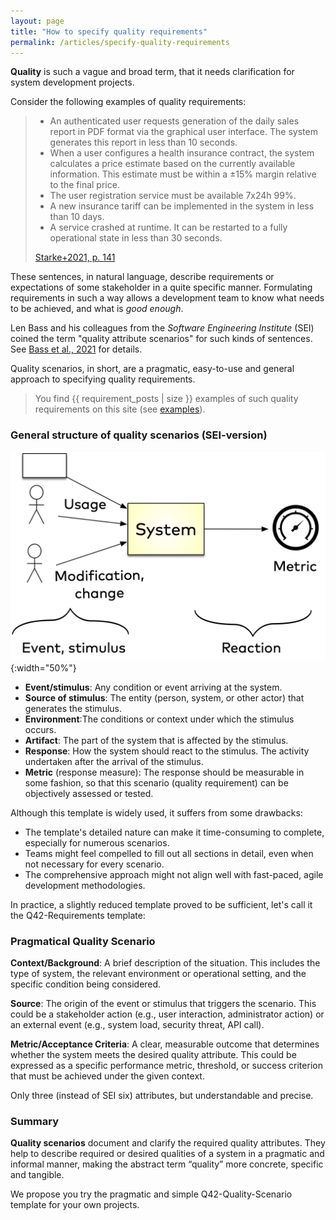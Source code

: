 ```yaml
---
layout: page
title: "How to specify quality requirements"
permalink: /articles/specify-quality-requirements
---
```


**Quality** is such a vague and broad term, that it needs clarification for system development projects.

Consider the following examples of quality requirements:

>* An authenticated user requests generation of the daily sales report in PDF format via the graphical user interface. The system generates this report in less than 10 seconds.
>* When a user configures a health insurance contract, the system calculates a price estimate based on the currently available information. This estimate must be within a ±15% margin relative to the final price.
>* The user registration service must be available 7x24h 99%.
>* A new insurance tariff can be implemented in the system in less than 10 days.
>* A service crashed at runtime. It can be restarted to a fully operational state in less than 30 seconds.
>
>[Starke+2021, p. 141](/references/#starke2021software)

These sentences, in natural language, describe requirements or expectations of some stakeholder in a quite specific manner.
Formulating requirements in such a way allows a development team to know what needs to be achieved, and what is _good enough_.

Len Bass and his colleagues from the _Software Engineering Institute_ (SEI) coined the term "quality attribute scenarios" for such kinds of sentences.
See [Bass et al., 2021](/references/#bass2021software) for details.

Quality scenarios, in short, are a pragmatic, easy-to-use and general approach to specifying quality requirements.

>You find {{ requirement_posts | size }} examples of such quality requirements on this site (see [examples](/requirements)).


### General structure of quality scenarios (SEI-version)

![general form of quality scenarios](/images/articles/q-requirements/q-scenario.png){:width="50%"}


* **Event/stimulus**: Any condition or event arriving at the system.
* **Source of stimulus**: The entity (person, system, or other actor) that generates the stimulus.
* **Environment**:The conditions or context under which the stimulus occurs.
* **Artifact**: The part of the system that is affected by the stimulus.
* **Response**: How the system should react to the stimulus. The activity undertaken after the arrival of the stimulus.
* **Metric** (response measure): The response should be measurable in some fashion, so that this scenario (quality requirement) can be objectively assessed or tested.

Although this template is widely used, it suffers from some drawbacks:

* The template's detailed nature can make it time-consuming to complete, especially for numerous scenarios.
* Teams might feel compelled to fill out all sections in detail, even when not necessary for every scenario.
* The comprehensive approach might not align well with fast-paced, agile development methodologies.

In practice, a slightly reduced template proved to be sufficient, let's call it the Q42-Requirements template:

### Pragmatical Quality Scenario

**Context/Background**: A brief description of the situation. This includes the type of system, the relevant environment or operational setting, and the specific condition being considered.

**Source**: The origin of the event or stimulus that triggers the scenario. This could be a stakeholder action (e.g., user interaction, administrator action) or an external event (e.g., system load, security threat, API call).

**Metric/Acceptance Criteria**: A clear, measurable outcome that determines whether the system meets the desired quality attribute. This could be expressed as a specific performance metric, threshold, or success criterion that must be achieved under the given context.

Only three (instead of SEI six) attributes, but understandable and precise.

### Summary
**Quality scenarios** document and clarify the required quality attributes. 
They help to describe required or desired qualities of a system in a pragmatic and informal manner, making the abstract term “quality” more concrete, specific and tangible.

We propose you try the pragmatic and simple Q42-Quality-Scenario template for your own projects.
